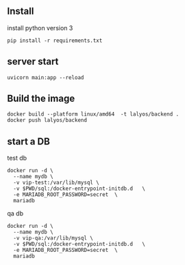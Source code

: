 ## Install

install python version 3
```
pip install -r requirements.txt
```

## server start

```
uvicorn main:app --reload
```

## Build the image

```
docker build --platform linux/amd64  -t lalyos/backend .
docker push lalyos/backend
```

## start a DB

test db
```
docker run -d \
  --name mydb \
  -v vip-test:/var/lib/mysql \
  -v $PWD/sql:/docker-entrypoint-initdb.d   \
  -e MARIADB_ROOT_PASSWORD=secret  \
  mariadb
```

qa db
```
docker run -d \
  --name mydb \
  -v vip-qa:/var/lib/mysql \
  -v $PWD/sql:/docker-entrypoint-initdb.d   \
  -e MARIADB_ROOT_PASSWORD=secret  \
  mariadb
```